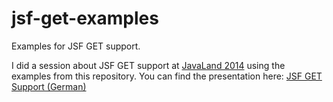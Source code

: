 jsf-get-examples
================

Examples for JSF GET support.

I did a session about JSF GET support at [JavaLand 2014](http://javaland.eu) using the examples from this repository.
You can find the presentation here:
[JSF GET Support (German)](http://jsflive.github.io/presentations/jsf-get-support)